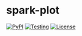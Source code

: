 # spark-plot

[![PyPI](https://badge.fury.io/py/spark-plot.svg)](https://pypi.org/project/spark-plot/)
[![Testing](https://github.com/danielfrg/spark-plot/workflows/test/badge.svg)](https://github.com/danielfrg/spark-plot/actions)
[![License](https://img.shields.io/:license-Apache%202-blue.svg)](https://github.com/danielfrg/spark-plot/blob/master/LICENSE.txt)
